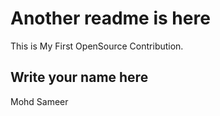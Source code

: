 # Another readme is here

This is My First OpenSource Contribution.

## Write your name here

Mohd Sameer
